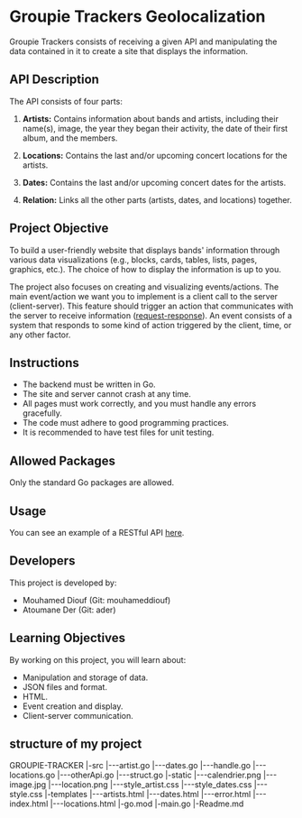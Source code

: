 # Groupie Trackers Geolocalization

Groupie Trackers consists of receiving a given API and manipulating the data contained in it to create a site that displays the information.

## API Description

The API consists of four parts:

1. **Artists:** Contains information about bands and artists, including their name(s), image, the year they began their activity, the date of their first album, and the members.

2. **Locations:** Contains the last and/or upcoming concert locations for the artists.

3. **Dates:** Contains the last and/or upcoming concert dates for the artists.

4. **Relation:** Links all the other parts (artists, dates, and locations) together.

## Project Objective

To build a user-friendly website that displays bands' information through various data visualizations (e.g., blocks, cards, tables, lists, pages, graphics, etc.). The choice of how to display the information is up to you.

The project also focuses on creating and visualizing events/actions. The main event/action we want you to implement is a client call to the server (client-server). This feature should trigger an action that communicates with the server to receive information ([request-response](https://en.wikipedia.org/wiki/Request%E2%80%93response)). An event consists of a system that responds to some kind of action triggered by the client, time, or any other factor.

## Instructions

- The backend must be written in Go.
- The site and server cannot crash at any time.
- All pages must work correctly, and you must handle any errors gracefully.
- The code must adhere to good programming practices.
- It is recommended to have test files for unit testing.

## Allowed Packages

Only the standard Go packages are allowed.

## Usage

You can see an example of a RESTful API [here](example-api-link).

## Developers

This project is developed by:

- Mouhamed Diouf (Git: mouhameddiouf)
- Atoumane Der (Git: ader)

## Learning Objectives

By working on this project, you will learn about:

- Manipulation and storage of data.
- JSON files and format.
- HTML.
- Event creation and display.
- Client-server communication.

## structure of my project

GROUPIE-TRACKER
|-src
|---artist.go
|---dates.go
|---handle.go
|---locations.go
|---otherApi.go
|---struct.go
|-static
|---calendrier.png
|---image.jpg
|---location.png
|---style_artist.css
|---style_dates.css
|---style.css
|-templates
|---artists.html
|---dates.html
|---error.html
|---index.html
|---locations.html
|-go.mod
|-main.go
|-Readme.md